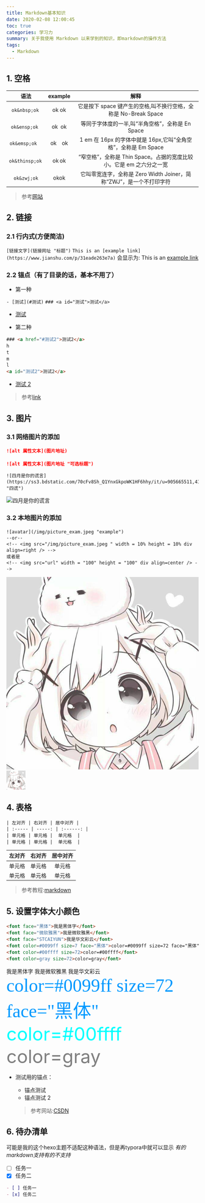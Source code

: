 ```yaml
---
title: Markdown基本知识
date: 2020-02-08 12:00:45
toc: true
categories: 学习力
summary: 关于我使用 Markdown 以来学到的知识，即markdown的操作方法
tags:
  - Markdown
---
```


<!--more-->

## 1. 空格

|          语法          |   example    |                                解释                                 |
| :--------------------: | :----------: | :-----------------------------------------------------------------: |
|   `ok&nbsp;ok`&nbsp;   |  ok&nbsp;ok  |   它是按下 space 键产生的空格,叫不换行空格，全称是 No-Break Space   |
|   `ok&ensp;ok`&ensp;   |  ok&ensp;ok  |          等同于字体度的一半,叫“半角空格”，全称是 En Space           |
|   `ok&emsp;ok`&emsp;   |  ok&emsp;ok  |   1 em 在 16px 的字体中就是 16px,它叫“全角空格”，全称是 Em Space    |
| `ok&thinsp;ok`&thinsp; | ok&thinsp;ok | “窄空格”，全称是 Thin Space。占据的宽度比较小。它是 em 之六分之一宽 |
|    `ok&zwj;ok`&zwj;    |  ok&zwj;ok   | 它叫零宽连字，全称是 Zero Width Joiner，简称“ZWJ”，是一个不打印字符 |

> 参考[网站](https://www.jianshu.com/p/31eade263e7a "简书")

## 2. 链接

### 2.1 行内式(方便简洁)

`[链接文字](链接网址 "标题")`
`This is an [example link](https://www.jianshu.com/p/31eade263e7a)`
会显示为:&nbsp;This is an [example link](https://www.jianshu.com/p/31eade263e7a)

### 2.2 锚点（有了目录的话，基本不用了）

- 第一种

`- [测试](#测试)`
`### <a id="测试">测试</a>`

- [测试](#测试)

* 第二种

```html
### <a href="#测试2">测试2</a>
h
t
m
l
<a id="测试2">测试2</a>
```

- <a href="#测试2">测试 2</a>

> 参考[link](https://blog.csdn.net/wangzhibo666/article/details/88731227 "CSDN")

## 3. 图片

### 3.1 网络图片的添加

```md
![alt 属性文本](图片地址)

![alt 属性文本](图片地址 "可选标题")
```

```
![四月是你的谎言](https://ss3.bdstatic.com/70cFv8Sh_Q1YnxGkpoWK1HF6hhy/it/u=905665511,4125694826&fm=26&gp=0.jpg "四谎")
```

![四月是你的谎言](https://ss3.bdstatic.com/70cFv8Sh_Q1YnxGkpoWK1HF6hhy/it/u=905665511,4125694826&fm=26&gp=0.jpg "四谎")

### 3.2 本地图片的添加

```
![avatar](/img/picture_exam.jpeg "example")
--or--
<!-- <img src="/img/picture_exam.jpeg " width = 10% height = 10% div align=right /> -->
或者是
<!-- <img src="url" width = "100" height = "100" div align=center /> -->
```

![avatar](/img/picture_exam.jpeg "example")
<img src="/img/picture_exam.jpeg " width = 10% height = 10% div align=center />

## 4. 表格

```
| 左对齐 | 右对齐 | 居中对齐 |
| :----- | -----: | :------: |
| 单元格 | 单元格 |  单元格  |
| 单元格 | 单元格 |  单元格  |
```

| 左对齐 | 右对齐 | 居中对齐 |
| :----- | -----: | :------: |
| 单元格 | 单元格 |  单元格  |
| 单元格 | 单元格 |  单元格  |

> 参考教程:[markdown](https://www.runoob.com/markdown/md-tutorial.html)

## 5. 设置字体大小颜色

```html
<font face="黑体">我是黑体字</font>
<font face="微软雅黑">我是微软雅黑</font>
<font face="STCAIYUN">我是华文彩云</font>
<font color=#0099ff size=7 face="黑体">color=#0099ff size=72 face="黑体"</font>
<font color=#00ffff size=72>color=#00ffff</font>
<font color=gray size=72>color=gray</font>
```

<font face="黑体">我是黑体字</font>
<font face="微软雅黑">我是微软雅黑</font>
<font face="STCAIYUN">我是华文彩云</font>
<font color=#0099ff size=7 face="黑体">color=#0099ff size=72 face="黑体"</font>
<font color=#00ffff size=72>color=#00ffff</font>
<font color=gray size=72>color=gray</font>

- 测试用的锚点：
  - <a id="测试">锚点测试</a>
  - <a id="测试2">锚点测试 2</a>
  
  > 参考网站:[CSDN](https://blog.csdn.net/weixin_37998647/article/details/79428290 "CSDN")

## 6. 待办清单

可能是我的这个hexo主题不适配这种语法，但是再typora中就可以显示
*有的markdown支持有的不支持*

- [ ] 任务一
- [x] 任务二

```md
- [ ] 任务一
- [x] 任务二
```